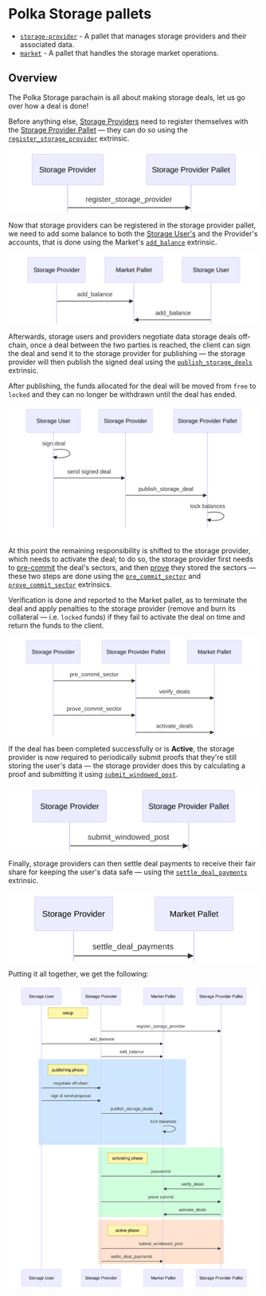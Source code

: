 # Polka Storage pallets

- [`storage-provider`](storage-provider.md) - A pallet that manages storage providers and their associated data.
- [`market`](market.md) - A pallet that handles the storage market operations.

## Overview

The Polka Storage parachain is all about making storage deals, let us go over how a deal is done!

Before anything else, [Storage Providers](../glossary.md#storage-provider) need to register themselves with the [Storage Provider Pallet](./storage-provider.md) — they can do so using the [`register_storage_provider`](./storage-provider.md#register_storage_provider) extrinsic.

<img src="../images/storage-provider/register_storage_provider.svg" alt="Storage Provider registration">

Now that storage providers can be registered in the storage provider pallet, we need to add some balance to both the
[Storage User's](../glossary.md#storage-user) and the Provider's accounts,
that is done using the Market's [`add_balance`](./market.md#add_balance) extrinsic.

<img src="../images/market/add_balance.svg" alt="Adding balance to Market accounts">

Afterwards, storage users and providers negotiate data storage deals off-chain,
once a deal between the two parties is reached, the client can sign the deal and send it to the storage provider for publishing
— the storage provider will then publish the signed deal using the [`publish_storage_deals`](market.md#publish_storage_deals) extrinsic.

After publishing, the funds allocated for the deal will be moved from `free` to `locked` and they can no longer be withdrawn until the deal has ended.

<img src="../images/market/publish_storage_deals.svg" alt="Publishing storage deals">

At this point the remaining responsibility is shifted to the storage provider, which needs to activate the deal;
to do so, the storage provider first needs to [pre-commit](./storage-provider.md#pre_commit_sector) the deal's sectors,
and then [prove](./storage-provider.md#prove_commit_sector) they stored the sectors — these two steps are done using the [`pre_commit_sector`](./storage-provider.md#pre_commit_sector) and [`prove_commit_sector`](./storage-provider.md#prove_commit_sector) extrinsics.

Verification is done and reported to the Market pallet, as to terminate the deal and apply penalties to the storage provider
(remove and burn its collateral — i.e. `locked` funds) if they fail to activate the deal on time and return the funds to the client.

<img src="../images/storage-provider/sector_activation.svg" alt="Deal activation">

If the deal has been completed successfully or is **Active**, the storage provider is now required to periodically submit proofs that they're still storing the user's data
— the storage provider does this by calculating a proof and submitting it using [`submit_windowed_post`](./storage-provider.md#submit_windowed_post).

<img src="../images/storage-provider/submit_windowed_post.svg" alt="Proving the data is still stored">

Finally, storage providers can then settle deal payments to receive their fair share for keeping the user's data safe — using the [`settle_deal_payments`](./market.md#settle_deal_payments) extrinsic.

<img src="../images/market/settle_deal_payments.svg" alt="Settling deal payments">

Putting it all together, we get the following:

<img id="figure-overview" src="../images/overview_flow.svg" alt="The described flow">


